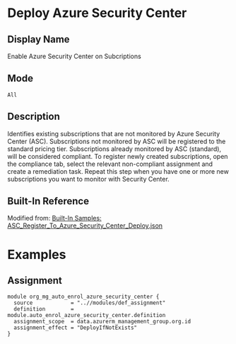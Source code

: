 # Deploy Azure Security Center

## Display Name

Enable Azure Security Center on Subcriptions

## Mode

`All`

## Description

Identifies existing subscriptions that are not monitored by Azure Security Center (ASC). Subscriptions not monitored by ASC will be registered to the standard pricing tier. Subscriptions already monitored by ASC (standard), will be considered compliant. To register newly created subscriptions, open the compliance tab, select the relevant non-compliant assignment and create a remediation task. Repeat this step when you have one or more new subscriptions you want to monitor with Security Center.


## Built-In Reference

Modified from: [Built-In Samples: ASC_Register_To_Azure_Security_Center_Deploy.json](https://github.com/Azure/azure-policy/blob/master/built-in-policies/policyDefinitions/Security%20Center/ASC_Register_To_Azure_Security_Center_Deploy.json)

# Examples

## Assignment
```hcl
module org_mg_auto_enrol_azure_security_center {
  source            = "..//modules/def_assignment"
  definition        = module.auto_enrol_azure_security_center.definition
  assignment_scope  = data.azurerm_management_group.org.id
  assignment_effect = "DeployIfNotExists"
}
```
